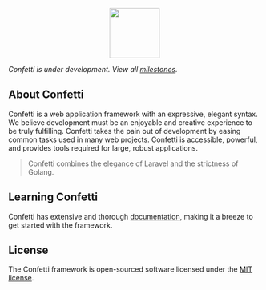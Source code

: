 <p align="center"><img src="https://avatars1.githubusercontent.com/u/57274804?s=400&u=058242df13e206950c08efd68a540445ce4da17f&v=4" width="100"></p>

_Confetti is under development. View all [milestones](https://github.com/confetti-framework/confetti/milestones)._

## About Confetti

Confetti is a web application framework with an expressive, elegant syntax. We believe development must be an enjoyable
and creative experience to be truly fulfilling. Confetti takes the pain out of development by easing common tasks used in
many web projects. Confetti is accessible, powerful, and provides tools required for large, robust applications.

> Confetti combines the elegance of Laravel and the strictness of Golang.

## Learning Confetti

Confetti has extensive and thorough [documentation](https://confetti-framework.github.io/docs/), making it a breeze to get started
with the framework.

## License

The Confetti framework is open-sourced software licensed under the [MIT license](https://opensource.org/licenses/MIT).
